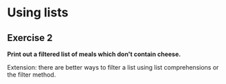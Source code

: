 # Using lists
## Exercise 2

**Print out a filtered list of meals which don't contain cheese.**

Extension: there are better ways to filter a list using list comprehensions or the filter method.

